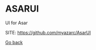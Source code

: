 # ASARUI
 
 UI for Asar
 
 SITE: https://github.com/myazarc/AsarUI

 [Go back](https://portable-linux-apps.github.io/apps.html)

